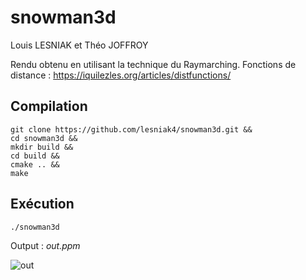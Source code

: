 # snowman3d

Louis LESNIAK et Théo JOFFROY

Rendu obtenu en utilisant la technique du Raymarching.
Fonctions de distance : https://iquilezles.org/articles/distfunctions/

## Compilation

```
git clone https://github.com/lesniak4/snowman3d.git &&
cd snowman3d &&
mkdir build &&
cd build &&
cmake .. &&
make
```
## Exécution
```
./snowman3d
```

Output : *out.ppm*

![out](https://github.com/lesniak4/snowman3d/assets/123320828/4162f6e3-342a-4ee8-8de9-d419642d2b37)

